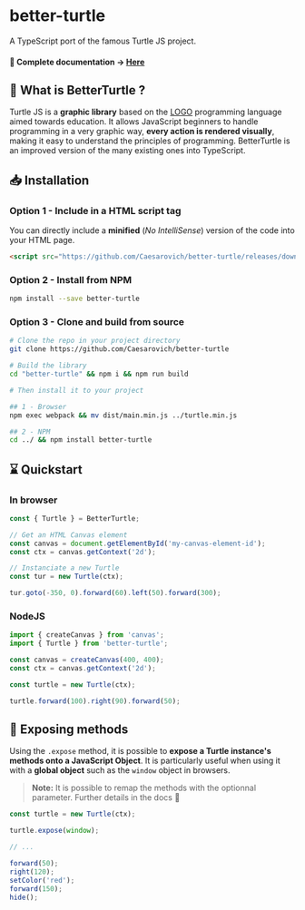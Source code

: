 # better-turtle

A TypeScript port of the famous Turtle JS project.

#### 📔 Complete documentation -> [**Here**](https://caesarovich.github.io/better-turtle/)

## 🐢 What is BetterTurtle ?

Turtle JS is a **graphic library** based on the [LOGO](<https://en.wikipedia.org/wiki/Logo_(programming_language)>) programming language aimed towards education.
It allows JavaScript beginners to handle programming in a very graphic way,
**every action is rendered visually**,
making it easy to understand the principles of programming.
BetterTurtle is an improved version of the many existing ones into TypeScript.

## 📥 Installation

### Option 1 - Include in a HTML script tag

You can directly include a **minified** (_No IntelliSense_) version of the code into your HTML page.

```html
<script src="https://github.com/Caesarovich/better-turtle/releases/download/npm-release/main.min.js"></script>
```

### Option 2 - Install from NPM

```sh
npm install --save better-turtle
```

### Option 3 - Clone and build from source

```sh
# Clone the repo in your project directory
git clone https://github.com/Caesarovich/better-turtle

# Build the library
cd "better-turtle" && npm i && npm run build

# Then install it to your project

## 1 - Browser
npm exec webpack && mv dist/main.min.js ../turtle.min.js

## 2 - NPM
cd ../ && npm install better-turtle
```

## ⌛ Quickstart

### In browser

```js
const { Turtle } = BetterTurtle;

// Get an HTML Canvas element
const canvas = document.getElementById('my-canvas-element-id');
const ctx = canvas.getContext('2d');

// Instanciate a new Turtle
const tur = new Turtle(ctx);

tur.goto(-350, 0).forward(60).left(50).forward(300);
```

### NodeJS

```js
import { createCanvas } from 'canvas';
import { Turtle } from 'better-turtle';

const canvas = createCanvas(400, 400);
const ctx = canvas.getContext('2d');

const turtle = new Turtle(ctx);

turtle.forward(100).right(90).forward(50);
```

## 🔗 Exposing methods

Using the `.expose` method, it is possible to **expose a Turtle instance's methods onto a JavaScript Object**. It is particularly useful when using it with a **global object** such as the `window` object in browsers.

> **Note:** It is possible to remap the methods with the optionnal parameter. Further details in the docs 📔

```js
const turtle = new Turtle(ctx);

turtle.expose(window);

// ...

forward(50);
right(120);
setColor('red');
forward(150);
hide();
```

